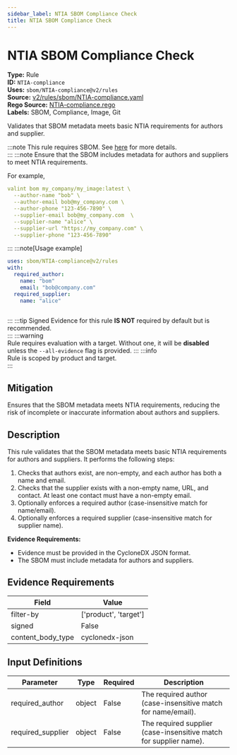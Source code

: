```yaml
---
sidebar_label: NTIA SBOM Compliance Check
title: NTIA SBOM Compliance Check
---  
```

# NTIA SBOM Compliance Check  
**Type:** Rule  
**ID:** `NTIA-compliance`  
**Uses:** `sbom/NTIA-compliance@v2/rules`  
**Source:** [v2/rules/sbom/NTIA-compliance.yaml](https://github.com/scribe-public/sample-policies/blob/main/v2/rules/sbom/NTIA-compliance.yaml)  
**Rego Source:** [NTIA-compliance.rego](https://github.com/scribe-public/sample-policies/blob/main/v2/rules/sbom/NTIA-compliance.rego)  
**Labels:** SBOM, Compliance, Image, Git  

Validates that SBOM metadata meets basic NTIA requirements for authors and supplier.


:::note 
This rule requires SBOM. See [here](https://scribe-security.netlify.app/docs/valint/sbom) for more details.  
::: 
:::note 
Ensure that the SBOM includes metadata for authors and suppliers to meet NTIA requirements.

For example,  
```yaml
valint bom my_company/my_image:latest \
  --author-name "bob" \
  --author-email bob@my_company.com \
  --author-phone "123-456-7890" \
  --supplier-email bob@my_company.com  \
  --supplier-name "alice" \
  --supplier-url "https://my_company.com" \
  --supplier-phone "123-456-7890" 
```
  
::: 
:::note[Usage example]

```yaml
uses: sbom/NTIA-compliance@v2/rules
with:
  required_author: 
    name: "bom"
    email: "bob@company.com"
  required_supplier: 
    name: "alice"
  
```

::: 
:::tip 
Signed Evidence for this rule **IS NOT** required by default but is recommended.  
::: 
:::warning  
Rule requires evaluation with a target. Without one, it will be **disabled** unless the `--all-evidence` flag is provided.
::: 
:::info  
Rule is scoped by product and target.  
:::  

## Mitigation  
Ensures that the SBOM metadata meets NTIA requirements, reducing the risk of incomplete or inaccurate information about authors and suppliers.



## Description  
This rule validates that the SBOM metadata meets basic NTIA requirements for authors and suppliers.
It performs the following steps:

1. Checks that authors exist, are non-empty, and each author has both a name and email.
2. Checks that the supplier exists with a non-empty name, URL, and contact. At least one contact must have a non-empty email.
3. Optionally enforces a required author (case-insensitive match for name/email).
4. Optionally enforces a required supplier (case-insensitive match for supplier name).

**Evidence Requirements:**
- Evidence must be provided in the CycloneDX JSON format.
- The SBOM must include metadata for authors and suppliers.


## Evidence Requirements  
| Field | Value |
|-------|-------|
| filter-by | ['product', 'target'] |
| signed | False |
| content_body_type | cyclonedx-json |

## Input Definitions  
| Parameter | Type | Required | Description |
|-----------|------|----------|-------------|
| required_author | object | False | The required author (case-insensitive match for name/email). |
| required_supplier | object | False | The required supplier (case-insensitive match for supplier name). |

